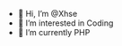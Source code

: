 - 👋 Hi, I’m @Xhse
- 👀 I’m interested in Coding
- 🌱 I’m currently PHP

<!---
Xhse/Xhse is a ✨ special ✨ repository because its `README.md` (this file) appears on your GitHub profile.
You can click the Preview link to take a look at your changes.
--->
